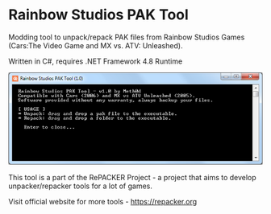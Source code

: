 # Rainbow Studios PAK Tool
Modding tool to unpack/repack PAK files from Rainbow Studios Games (Cars:The Video Game and MX vs. ATV: Unleashed). 

Written in C#, requires .NET Framework 4.8 Runtime

![alt text](https://raw.githubusercontent.com/The-Meth0d/Rainbow-Studios-PAK-Tool/master/RainbowScreen.png)


This tool is a part of the RePACKER Project - a project that aims to develop unpacker/repacker tools for a lot of games.

Visit official website for more tools - https://repacker.org
